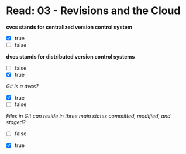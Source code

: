 # Read: 03 - Revisions and the Cloud

**cvcs stands for centralized version control system**
- [x] true
- [ ] false

**dvcs stands for distributed version control systems**
- [ ] false
- [x] true

*Git is a dvcs?*
-[x] true
-[ ] false 

*Files in Git can reside in three main states committed, modified, and staged?*
- [ ] false
- [x] true


